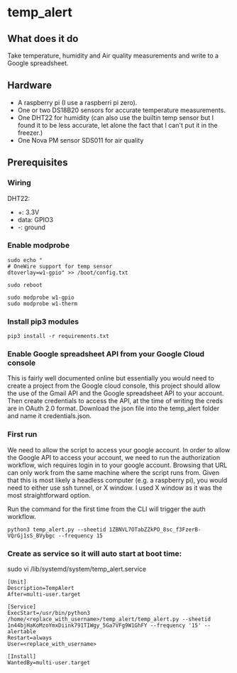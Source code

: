 # temp_alert

## What does it do

Take temperature, humidity and Air quality measurements and write to a Google spreadsheet.

## Hardware

* A raspberry pi (I use a raspberri pi zero).
* One or two DS18B20 sensors for accurate temperature measurements.
* One DHT22 for humidity (can also use the builtin temp sensor but I found it to be less accurate, let alone the fact that I can't put it in the freezer.)
* One Nova PM sensor SDS011 for air quality

## Prerequisites


### Wiring

DHT22:
  * +: 3.3V
  * data: GPIO3
  * -: ground

### Enable modprobe
```
sudo echo "
# OneWire support for temp sensor
dtoverlay=w1-gpio" >> /boot/config.txt

sudo reboot

sudo modprobe w1-gpio
sudo modprobe w1-therm
```


### Install pip3 modules
```
pip3 install -r requirements.txt
```

### Enable Google spreadsheet API from your Google Cloud console
 This is fairly well documented online but essentially you would need to create a project from the Google cloud console, this project should allow the use of the Gmail API and the Google spreadsheet API to your account.
Then create credentials to access the API, at the time of writing the creds are in OAuth 2.0 format. Download the json file into the temp_alert folder and name it credentials.json.

### First run
We need to allow the script to access your google account. In order to allow the Google API to access your account, we need to run the authorization workflow, wich requires login in to your google account. Browsing that URL can only work from the same machine where the script runs from. Given that this is most likely a headless computer (e.g. a raspberry pi), you would need to either use ssh tunnel, or X window. I used X window as it was the most straightforward option. 

Run the command for the first time from the CLI will trigger the auth workflow.
```
python3 temp_alert.py --sheetid 1ZBNVL7OTabZZkPO_8sc_f3FzerB-VQrGj1sS_BVybgc --frequency 15
```

### Create as service so it will auto start at boot time:

sudo vi /lib/systemd/system/temp_alert.service
```
[Unit]
Description=TempAlert
After=multi-user.target

[Service]
ExecStart=/usr/bin/python3 /home/<replace_with_username>/temp_alert/temp_alert.py --sheetid 1n44bjHaKoMzoYmxDiink791TIWgy_5Ga7VFg9W1GhFY --frequency '15' --alertable
Restart=always
User=<replace_with_username>

[Install]
WantedBy=multi-user.target

```

